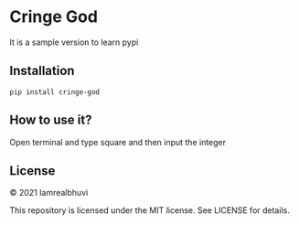 # Cringe God
It is a sample version to learn pypi

## Installation
```pip install cringe-god```

## How to use it?
Open terminal and type square and then input the integer

## License

© 2021 Iamrealbhuvi

This repository is licensed under the MIT license. See LICENSE for details.
